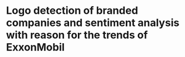 # Logo detection of branded companies and sentiment analysis with reason for the trends of ExxonMobil
